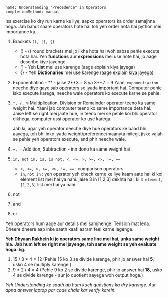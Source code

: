 ```ngMeta
name: Understanding "Precedence" in Operators
completionMethod: manual
```

Iss exercise ko dry run karne ke liye, aapko operators ka order samajhna hoga. Jab bahut saare operators hote hai toh yeh order hota hai python mei importance ka.

1. Brackets `(), [], {}`
   - () - () round brackets mei jo likha hota hai woh sabse pehle execute hota hai. Yeh **functions** aur **expressions** mei use hote hai, jo aage describe kiye jayenge.
   - [] - Yeh **List** mei use karenge (aage explain kiya jayega)
   - {} - Yeh **Dictionaries** mei use karenge (aage explain kiya jayega)

2. Exponentiation - ** - jaise 2\*\*3 = 8 ya 3\*\*2 = 9
    Yaani `exponentiation` neeche diye gaye sab operators se jyada important hai. Computer pehle isko execute karega, neeche wale operators ko execute karne se pehle.

3. `*, /, %`
    Multiplication, Division or Remainder operator teeno ka same weight hai. Yaani jab computer teeno ko same importance deta hai. Jaise 
    left se right mei jaate hue, in teeno mei se pehle koi bhi operator dikhega, computer ussi operator ko use karega.
    
    Jab ki, agar yeh operator neeche diye hue operators ke baad bhi aayega, toh bhi inko jyada weight/preference/maanyta milegi, jiske vajah se pehle yeh operators execute, and phir neeche wale.

4. `+, -`
    Addition, Subtraction - inn dono ka same weight hai

5. `in, not in, is, is not, <, <=, >, >=, <>, !=, ==`
    - `<, <=, >, >=, <>, !=, ==` : comparison operators
    - `in`, `not in` : yeh operator yeh check karne ke liye kaam aate hai ki koi element list mei hai ya nahi. jaise 3 in [1,2,3] dekhta hai, ki `3 element`, `[1,2,3]` list mei hai ya nahi

6. not

7. and

8. or

Yeh operators hum aage aur details mei samjhenge. Tension mat lena. Dheere dheere aap inke saath kaafi aaram feel karne lagenge.

<!-- Add a video here-->

**Yeh Dhyaan Rakhein ki jo operators same line mei hai, unka same weight hia. Jab hum left se right mei jayenge, toh same weight se yeh evaluate hoga. Eg.**

1. 15 / 3 * 4 = 12 (Pehle 15 ko 3 se divide karenge, phir jo answer hai **5**, usko 4 se multiply karenge.)
2. 9 * 2 / 4 = 4 (Pehle 9 ko 2 se divide karenge, phir jo answer hai **18**, usko 4 se divide karenge - aur jo quotient aayega woh output hoga.)

*Yeh Understanding ke saath ab hum kuch questions ka dry karenge. Aur apna answer laptop par code chala kar verify karein.*